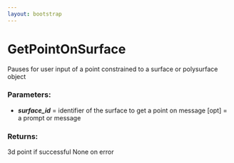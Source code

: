 ```yaml
---
layout: bootstrap
---
```


# GetPointOnSurface

Pauses for user input of a point constrained to a surface or polysurface
        object
        

### Parameters:

- ***surface_id*** = identifier of the surface to get a point on
message [opt] = a prompt or message
        

### Returns:


3d point if successful
None on error
        
